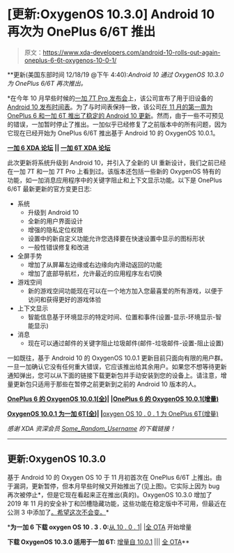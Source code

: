 # [更新:OxygenOS 10.3.0] Android 10 再次为 OnePlus 6/6T 推出

> 原文：<https://www.xda-developers.com/android-10-rolls-out-again-oneplus-6-6t-oxygenos-10-0-1/>

**更新(美国东部时间 12/18/19 @下午 4:40):**Android 10 通过 OxygenOS 10.3.0 为 OnePlus 6/6T 再次推出*。*

 *在今年 10 月早些时候的[一加 7T Pro 发布会](https://www.xda-developers.com/oneplus-7t-qualcomm-snapdragon-855-plus-triple-rear-cameras-launch/)上，该公司宣布了用于旧设备的 [Android 10 发布时间表](https://www.xda-developers.com/oneplus-6-6t-android-10-beta-5-5t-q2-2020/)。为了与时间表保持一致，该公司[在 11 月的第一周为 OnePlus 6 和一加 6T 推出了稳定的 Android 10 更新](https://www.xda-developers.com/oneplus-6-oneplus-6t-stable-oxygenos-10-android-10/)。然而，由于一些不可预见的错误，一加暂时停止了推出。一加似乎已经修复了之前版本中的所有问题，因为它现在已经开始为 OnePlus 6/6T 推出基于 Android 10 的 OxygenOS 10.0.1。

**[一加 6 XDA 论坛](https://forum.xda-developers.com/oneplus-6) || [一加 6T XDA 论坛](https://forum.xda-developers.com/oneplus-6t)**

此次更新将系统升级到 Android 10，并引入了全新的 UI 重新设计，我们之前已经在一加 7T 和一加 7T Pro 上看到过。该版本还包括一些新的 OxygenOS 特有的功能，如一加消息应用程序中的关键字阻止和上下文显示功能。以下是 OnePlus 6/6T 最新更新的官方变更日志:

*   系统
    *   升级到 Android 10
    *   全新的用户界面设计
    *   增强的隐私定位权限
    *   设置中的新自定义功能允许您选择要在快速设置中显示的图标形状
    *   一般性错误修复和改进
*   全屏手势
    *   增加了从屏幕左边缘或右边缘向内滑动返回的功能
    *   增加了底部导航栏，允许最近的应用程序左右切换
*   游戏空间
    *   新的游戏空间功能现在可以在一个地方加入您最喜爱的所有游戏，以便于访问和获得更好的游戏体验
*   上下文显示
    *   智能信息基于环境显示的特定时间、位置和事件(设置-显示-环境显示-智能显示)
*   消息
    *   现在可以通过邮件的关键字阻止垃圾邮件(邮件-垃圾邮件-设置-阻止设置)

一如既往，基于 Android 10 的 OxygenOS 10.0.1 更新目前只面向有限的用户群。一旦一加确认它没有任何重大错误，它应该推出给其余用户。如果您不想等待更新通知弹出，您可以从下面的链接下载更新包并手动安装到您的设备上。请注意，增量更新包只适用于那些在暂停之前更新到之前的 Android 10 版本的人。

**[OnePlus 6 的 OxygenOS 10.0.1(全)](https://otafsg1.h2os.com/patch/amazone2/GLO/OnePlus6Oxygen/OnePlus6Oxygen_22.J.41_GLO_041_1911142043/OnePlus6Oxygen_22_OTA_041_all_1911142043_dde113e53cd0f9.zip)| |[OnePlus 6 的 OxygenOS 10.0.1(增量)](https://otafsg1.h2os.com/patch/amazone2/GLO/OnePlus6Oxygen/OnePlus6Oxygen_22.J.41_GLO_041_1911142043/OnePlus6Oxygen_22_OTA_040-041_patch_1911142043_9a4d34ae777.zip)**

**[OxygenOS 10.0.1 为一加 6T(全)](https://otafsg1.h2os.com/patch/amazone2/GLO/OnePlus6TOxygen/OnePlus6TOxygen_34.J.41_GLO_041_1911142208/OnePlus6TOxygen_34_OTA_041_all_1911142208_af338.zip)| |**[oxygen OS 10 . 0 . 1 为 OnePlus 6T(增量)](https://otafsg1.h2os.com/patch/amazone2/GLO/OnePlus6TOxygen/OnePlus6TOxygen_34.J.41_GLO_041_1911142208/OnePlus6TOxygen_34_OTA_040-041_patch_1911142208_c97c6.zip)

*感谢 XDA 资深会员 [Some_Random_Username](https://forum.xda-developers.com/member.php?u=8234677) 的下载链接！*

* * *

## 更新:OxygenOS 10.3.0

基于 Android 10 的 Oxygen OS 10 于 11 月初首次在 OnePlus 6/6T 上推出。由于漏洞，更新暂停，但本月早些时候又开始推出了(见上图)。它实际上因为 bug 再次被停止*，但是它现在看起来正在推出(真的)。OxygenOS 10.3.0 增加了 2019 年 11 月的安全补丁和凹槽隐藏功能，这些功能在稳定版中不可用，但最近在公测 3 中添加了[。希望这次不会变。](https://www.xda-developers.com/oneplus-6-6t-open-beta-3-brings-november-2019-security-patches-restores-notch-hiding-options/)*

 ***为一加 6 下载 oxygen OS 10 . 3 . 0:**[从 10 . 0 . 1](https://otafsg1.h2os.com/patch/amazone2/GLO/OnePlus6Oxygen/OnePlus6Oxygen_22.J.42_GLO_042_1912142031/OnePlus6Oxygen_22_OTA_041-042_patch_1912142031_0c95c40887055.zip)| |[全 OTA](https://otafsg1.h2os.com/patch/amazone2/GLO/OnePlus6Oxygen/OnePlus6Oxygen_22.J.42_GLO_042_1912142031/OnePlus6Oxygen_22_OTA_042_all_1912142031_0fb330.zip) 开始增量

**下载 OxygenOS 10.3.0 适用于一加 6T:** [增量自 10.0.1](https://otafsg1.h2os.com/patch/amazone2/GLO/OnePlus6TOxygen/OnePlus6TOxygen_34.J.42_GLO_042_1912142031/OnePlus6TOxygen_34_OTA_041-042_patch_1912142031_664548.zip) ||| [全 OTA](https://otafsg1.h2os.com/patch/amazone2/GLO/OnePlus6TOxygen/OnePlus6TOxygen_34.J.42_GLO_042_1912142031/OnePlus6TOxygen_34_OTA_042_all_1912142031_d9ef3.zip)**